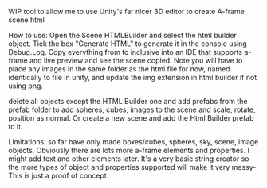 WIP tool to allow me to use Unity's far nicer 3D editor to create A-frame scene html

How to use:
Open the Scene HTMLBuilder and select the html builder object. Tick the box "Generate HTML" to generate it in the console using Debug.Log. Copy everything from <html> to </html> inclusive into an IDE that supports a-frame and live preview and see the scene copied.
Note you will have to place any images in the same folder as the html file for now, named identically to file in unity, and update the img extension in html builder if not using png. 

delete all objects except the HTML Builder one and add prefabs from the prefab folder to add spheres, cubes, images to the scene and scale, rotate, position as normal. Or create a new scene and add the Html Builder prefab to it. 

Limitations: so far have only made boxes/cubes, spheres, sky, scene, image objects. Obviously there are lots more a-frame elements and properties.  I might add text and other elements later. It's a very basic string creator so the more types of object and properties supported will make it very messy- This is just a proof of concept.


